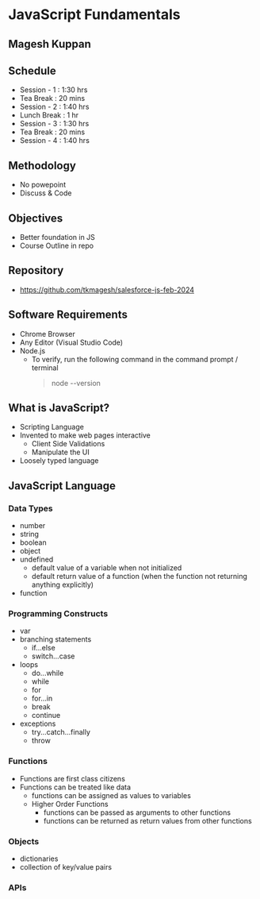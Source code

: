 # JavaScript Fundamentals

## Magesh Kuppan

## Schedule
- Session - 1   : 1:30 hrs
- Tea Break     : 20 mins
- Session - 2   : 1:40 hrs
- Lunch Break   : 1 hr
- Session - 3   : 1:30 hrs
- Tea Break     : 20 mins
- Session - 4   : 1:40 hrs

## Methodology
- No powepoint
- Discuss & Code

## Objectives
- Better foundation in JS
- Course Outline in repo

## Repository
- https://github.com/tkmagesh/salesforce-js-feb-2024

## Software Requirements
- Chrome Browser
- Any Editor (Visual Studio Code)
- Node.js 
    - To verify, run the following command in the command prompt / terminal
        > node --version

## What is JavaScript?
- Scripting Language
- Invented to make web pages interactive
    - Client Side Validations
    - Manipulate the UI
- Loosely typed language

## JavaScript Language
### Data Types
- number
- string
- boolean
- object
- undefined
    - default value of a variable when not initialized
    - default return value of a function (when the function not returning anything explicitly)
- function
### Programming Constructs
- var
- branching statements
    - if...else
    - switch...case
- loops
    - do...while
    - while
    - for
    - for...in
    - break
    - continue
- exceptions
    - try...catch...finally
    - throw

### Functions
- Functions are first class citizens
- Functions can be treated like data
    - functions can be assigned as values to variables
    - Higher Order Functions
        - functions can be passed as arguments to other functions
        - functions can be returned as return values from other functions 
### Objects
- dictionaries
- collection of key/value pairs
### APIs


